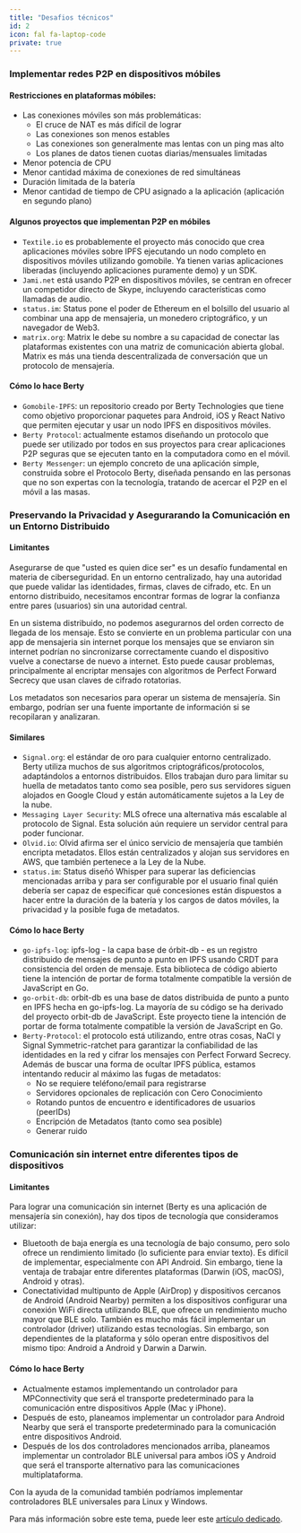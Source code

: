```yaml
---
title: "Desafios técnicos"
id: 2
icon: fal fa-laptop-code
private: true
---
```


### Implementar redes P2P en dispositivos móbiles

#### Restricciones en plataformas móbiles:

* Las conexiones móviles son más problemáticas:
    * El cruce de NAT es más difícil de lograr
    * Las conexiones son menos estables
    * Las conexiones son generalmente mas lentas con un ping mas alto
    * Los planes de datos tienen cuotas diarias/mensuales limitadas
* Menor potencia de CPU
* Menor cantidad máxima de conexiones de red simultáneas
* Duración limitada de la batería
* Menor cantidad de tiempo de CPU asignado a la aplicación (aplicación en segundo plano)

#### Algunos proyectos que implementan P2P en móbiles

* `Textile.io` es probablemente el proyecto más conocido que crea aplicaciones móviles sobre IPFS ejecutando un nodo completo en dispositivos móviles utilizando gomobile. Ya tienen varias aplicaciones liberadas (incluyendo aplicaciones puramente demo) y un SDK.
* `Jami.net` está usando P2P en dispositivos móviles, se centran en ofrecer un competidor directo de Skype, incluyendo características como llamadas de audio.
* `status.im`: Status pone el poder de Ethereum en el bolsillo del usuario al combinar una app de mensajeria, un monedero criptográfico, y un navegador de Web3.
* `matrix.org`: Matrix le debe su nombre a su capacidad de conectar las plataformas existentes con una matriz de comunicación abierta global. Matrix es más una tienda descentralizada de conversación que un protocolo de mensajería.

#### Cómo lo hace Berty

* `Gomobile-IPFS`: un repositorio creado por Berty Technologies que tiene como objetivo proporcionar paquetes para Android, iOS y React Nativo que permiten ejecutar y usar un nodo IPFS en dispositivos móviles.
* `Berty Protocol`: actualmente estamos diseñando un protocolo que puede ser utilizado por todos en sus proyectos para crear aplicaciones P2P seguras que se ejecuten tanto en la computadora como en el móvil.
* `Berty Messenger`: un ejemplo concreto de una aplicación simple, construida sobre el Protocolo Berty, diseñada pensando en las personas que no son expertas con la tecnología, tratando de acercar el P2P en el móvil a las masas.

### Preservando la Privacidad y Asegurarando la Comunicación en un Entorno Distribuido

#### Limitantes

Asegurarse de que "usted es quien dice ser" es un desafío fundamental en materia de ciberseguridad. En un entorno centralizado, hay una autoridad que puede validar las identidades, firmas, claves de cifrado, etc. En un entorno distribuido, necesitamos encontrar formas de lograr la confianza entre pares (usuarios) sin una autoridad central.

En un sistema distribuido, no podemos asegurarnos del orden correcto de llegada de los mensaje. Esto se convierte en un problema particular con una app de mensajeria sin internet porque los mensajes que se enviaron sin internet podrían no sincronizarse correctamente cuando el dispositivo vuelve a conectarse de nuevo a internet. Esto puede causar problemas, principalmente al encriptar mensajes con algoritmos de Perfect Forward Secrecy que usan claves de cifrado rotatorias.

Los metadatos son necesarios para operar un sistema de mensajería. Sin embargo, podrían ser una fuente importante de información si se recopilaran y analizaran.

#### Similares

* `Signal.org`: el estándar de oro para cualquier entorno centralizado. Berty utiliza muchos de sus algoritmos criptográficos/protocolos, adaptándolos a entornos distribuidos. Ellos trabajan duro para limitar su huella de metadatos tanto como sea posible, pero sus servidores siguen alojados en Google Cloud y están automáticamente sujetos a la Ley de la nube.
* `Messaging Layer Security`: MLS ofrece una alternativa más escalable al protocolo de Signal. Esta solución aún requiere un servidor central para poder funcionar.
* `Olvid.io`: Olvid afirma ser el único servicio de mensajería que también encripta metadatos. Ellos están centralizados y alojan sus servidores en AWS, que también pertenece a la Ley de la Nube.
* `status.im`: Status diseñó Whisper para superar las deficiencias mencionadas arriba y para ser configurable por el usuario final quién debería ser capaz de especificar qué concesiones están dispuestos a hacer entre la duración de la batería y los cargos de datos móviles, la privacidad y la posible fuga de metadatos.

#### Cómo lo hace Berty

* `go-ipfs-log`: ipfs-log - la capa base de órbit-db - es un registro distribuido de mensajes de punto a punto en IPFS usando CRDT para consistencia del orden de mensaje. Esta biblioteca de código abierto tiene la intención de portar de forma totalmente compatible la versión de JavaScript en Go.
* `go-orbit-db`: orbit-db es una base de datos distribuida de punto a punto en IPFS hecha en go-ipfs-log. La mayoría de su código se ha derivado del proyecto orbit-db de JavaScript. Este proyecto tiene la intención de portar de forma totalmente compatible la versión de JavaScript en Go.
* `Berty-Protocol`: el protocolo está utilizando, entre otras cosas, NaCl y Signal Symmetric-ratchet para garantizar la confiabilidad de las identidades en la red y cifrar los mensajes con Perfect Forward Secrecy. Además de buscar una forma de ocultar IPFS pública, estamos intentando reducir al máximo las fugas de metadatos:
    * No se requiere teléfono/email para registrarse
    * Servidores opcionales de replicación con Cero Conocimiento
    * Rotando puntos de encuentro e identificadores de usuarios (peerIDs)
    * Encripción de Metadatos (tanto como sea posible)
    * Generar ruido

### Comunicación sin internet entre diferentes tipos de dispositivos

#### Limitantes
Para lograr una comunicación sin internet (Berty es una aplicación de mensajería sin conexión), hay dos tipos de tecnología que consideramos utilizar:
- Bluetooth de baja energía es una tecnología de bajo consumo, pero solo ofrece un rendimiento limitado (lo suficiente para enviar texto). Es difícil de implementar, especialmente con API Android. Sin embargo, tiene la ventaja de trabajar entre diferentes plataformas (Darwin (iOS, macOS), Android y otras).
- Conectatividad multipunto de Apple (AirDrop) y dispositivos cercanos de Android (Android Nearby) permiten a los dispositivos configurar una conexión WiFi directa utilizando BLE, que ofrece un rendimiento mucho mayor que BLE solo. También es mucho más fácil implementar un controlador (driver) utilizando estas tecnologías. Sin embargo, son dependientes de la plataforma y sólo operan entre dispositivos del mismo tipo: Android a Android y Darwin a Darwin.

#### Cómo lo hace Berty

- Actualmente estamos implementando un controlador para MPConnectivity que será el transporte predeterminado para la comunicación entre dispositivos Apple (Mac y iPhone).
- Después de esto, planeamos implementar un controlador para Android Nearby que será el transporte predeterminado para la comunicación entre dispositivos Android.
- Después de los dos controladores mencionados arriba, planeamos implementar un controlador BLE universal para ambos iOS y Android que será el transporte alternativo para las comunicaciones multiplataforma.

Con la ayuda de la comunidad también podríamos implementar controladores BLE universales para Linux y Windows.

Para más información sobre este tema, puede leer este [artículo dedicado](https://berty.tech/blog/bluetooth-low-energy/).
